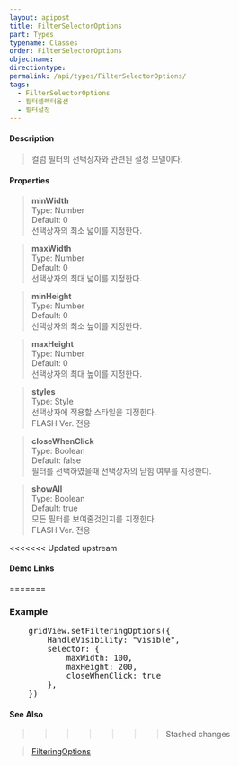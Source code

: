 ```yaml
---
layout: apipost
title: FilterSelectorOptions
part: Types
typename: Classes
order: FilterSelectorOptions
objectname: 
directiontype: 
permalink: /api/types/FilterSelectorOptions/
tags:
  - FilterSelectorOptions
  - 필터셀렉터옵션 
  - 필터설정
---
```


#### Description

> 컬럼 필터의 선택상자와 관련된 설정 모델이다.

#### Properties

> **minWidth**  
> Type: Number  
> Default: 0  
> 선택상자의 최소 넓이를 지정한다.  

> **maxWidth**  
> Type: Number  
> Default: 0  
> 선택상자의 최대 넓이를 지정한다.  

> **minHeight**  
> Type: Number  
> Default: 0  
> 선택상자의 최소 높이를 지정한다.  

> **maxHeight**  
> Type: Number  
> Default: 0  
> 선택상자의 최대 높이를 지정한다.  

> **styles**  
> Type: Style  
> 선택상자에 적용할 스타일을 지정한다.  
> FLASH Ver. 전용  

> **closeWhenClick**  
> Type: Boolean  
> Default: false  
> 필터를 선택하였을때 선택상자의 닫힘 여부를 지정한다.  

> **showAll**  
> Type: Boolean  
> Default: true  
> 모든 필터를 보여줄것인지를 지정한다.  
> FLASH Ver. 전용  

<<<<<<< Updated upstream
#### Demo Links
=======
### Example  

<pre class="prettyprint">
    gridView.setFilteringOptions({
    	HandleVisibility: "visible",
    	selector: {
    		maxWidth: 100,
    		maxHeight: 200,
    		closeWhenClick: true
    	},
    })
</pre>

#### See Also
>>>>>>> Stashed changes

> [FilteringOptions](/api/types/FilteringOptions/)




